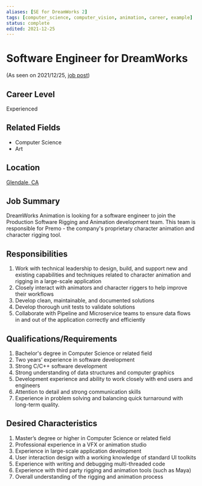 ```yaml
---
aliases: [SE for DreamWorks 2]
tags: [computer_science, computer_vision, animation, career, example]
status: complete
edited: 2021-12-25
---
```


# Software Engineer for DreamWorks
(As seen on 2021/12/25, [job post](https://sjobs.brassring.com/TGnewUI/Search/home/HomeWithPreLoad?partnerid=25354&siteid=5108&PageType=JobDetails&jobid=560964#jobDetails=560964_5108))

## Career Level
Experienced

## Related Fields
- Computer Science
- Art

## Location
[Glendale, CA](https://goo.gl/maps/c1CWYwUvrrH1rrYy9)

## Job Summary
DreamWorks Animation is looking for a software engineer to join the Production Software Rigging and Animation development team. This team is responsible for Premo - the company's proprietary character animation and character rigging tool.

## Responsibilities
1. Work with technical leadership to design, build, and support new and existing capabilities and techniques related to character animation and rigging in a large-scale application
2. Closely interact with animators and character riggers to help improve their workflows
3. Develop clean, maintainable, and documented solutions
4. Develop thorough unit tests to validate solutions
5. Collaborate with Pipeline and Microservice teams to ensure data flows in and out of the application correctly and efficiently

## Qualifications/Requirements
1. Bachelor's degree in Computer Science or related field
2. Two years’ experience in software development
3. Strong C/C++ software development
4. Strong understanding of data structures and computer graphics 
5. Development experience and ability to work closely with end users and engineers
6. Attention to detail and strong communication skills
7. Experience in problem solving and balancing quick turnaround with long-term quality.

## Desired Characteristics
1. Master’s degree or higher in Computer Science or related field  
2. Professional experience in a VFX or animation studio  
3. Experience in large-scale application development  
4. User interaction design with a working knowledge of standard UI toolkits  
5. Experience with writing and debugging multi-threaded code  
6. Experience with third party rigging and animation tools (such as Maya)  
7. Overall understanding of the rigging and animation process